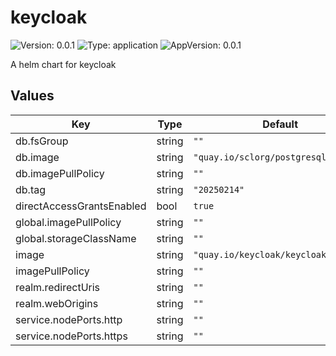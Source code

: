 # keycloak

![Version: 0.0.1](https://img.shields.io/badge/Version-0.0.1-informational?style=flat-square) ![Type: application](https://img.shields.io/badge/Type-application-informational?style=flat-square) ![AppVersion: 0.0.1](https://img.shields.io/badge/AppVersion-0.0.1-informational?style=flat-square)

A helm chart for keycloak

## Values

| Key | Type | Default | Description |
|-----|------|---------|-------------|
| db.fsGroup | string | `""` |  |
| db.image | string | `"quay.io/sclorg/postgresql-16-c9s"` |  |
| db.imagePullPolicy | string | `""` |  |
| db.tag | string | `"20250214"` |  |
| directAccessGrantsEnabled | bool | `true` |  |
| global.imagePullPolicy | string | `""` |  |
| global.storageClassName | string | `""` |  |
| image | string | `"quay.io/keycloak/keycloak:26.2.5"` |  |
| imagePullPolicy | string | `""` |  |
| realm.redirectUris | string | `""` |  |
| realm.webOrigins | string | `""` |  |
| service.nodePorts.http | string | `""` |  |
| service.nodePorts.https | string | `""` |  |

